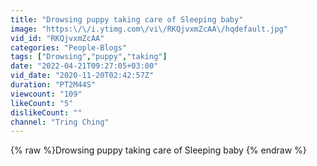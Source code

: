 ```yaml
---
title: "Drowsing puppy taking care of Sleeping baby"
image: "https:\/\/i.ytimg.com\/vi\/RKQjvxmZcAA\/hqdefault.jpg"
vid_id: "RKQjvxmZcAA"
categories: "People-Blogs"
tags: ["Drowsing","puppy","taking"]
date: "2022-04-21T09:27:05+03:00"
vid_date: "2020-11-20T02:42:57Z"
duration: "PT2M44S"
viewcount: "109"
likeCount: "5"
dislikeCount: ""
channel: "Tring Ching"
---
```

{% raw %}Drowsing puppy taking care of Sleeping baby {% endraw %}

